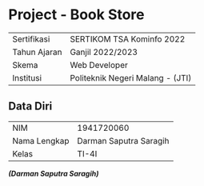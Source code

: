 # Project - Book Store

|  |  |
|--|--|
| Sertifikasi | SERTIKOM TSA Kominfo 2022 |
| Tahun Ajaran | Ganjil 2022/2023 |
| Skema | Web Developer |
| Institusi | Politeknik Negeri Malang - (JTI) |


## Data Diri

|  |  |
|--|--|
| NIM | 1941720060 |
| Nama Lengkap | Darman Saputra Saragih |
| Kelas | TI-4I |


***(Darman Saputra Saragih)***
